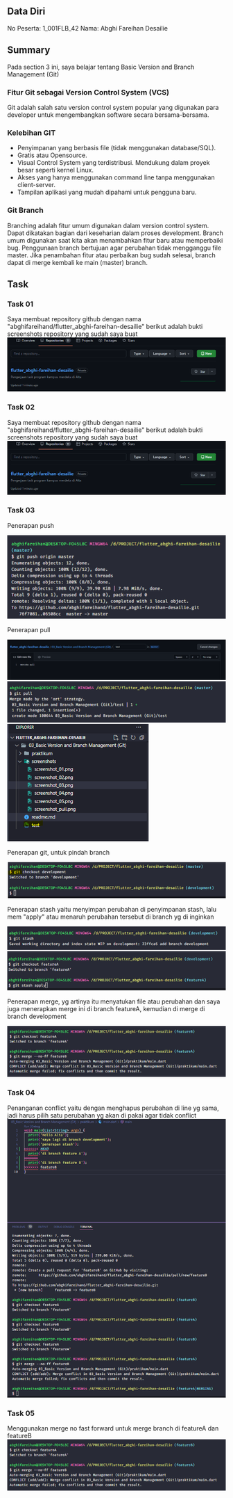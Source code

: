 ## Data Diri
No Peserta: 1_001FLB_42
Nama: Abghi Fareihan Desailie



## Summary
Pada section 3 ini, saya belajar tentang Basic Version and Branch Management (Git)

### Fitur Git sebagai Version Control System (VCS)
Git adalah salah satu version control system popular yang digunakan para developer untuk mengembangkan software secara bersama-bersama.

### Kelebihan GIT
- Penyimpanan yang berbasis file (tidak menggunakan database/SQL).
- Gratis atau Opensource.
- Visual Control System yang terdistribusi.
Mendukung dalam proyek besar seperti kernel Linux.
- Akses yang hanya menggunakan command line tanpa menggunakan client-server.
- Tampilan aplikasi yang mudah dipahami untuk pengguna baru.

### Git Branch
Branching adalah fitur umum digunakan dalam version control system. Dapat dikatakan bagian dari keseharian dalam proses development.
Branch umum digunakan saat kita akan menambahkan fitur baru atau memperbaiki bug. Penggunaan branch bertujuan agar perubahan tidak mengganggu file master.
Jika penambahan fitur atau perbaikan bug sudah selesai, branch dapat di merge kembali ke main (master) branch.



## Task

### Task 01
Saya membuat repository github dengan nama "abghifareihand/flutter_abghi-fareihan-desailie" berikut adalah bukti screenshots repository yang sudah saya buat 
![Test](screenshots/screenshot_01.png)



### Task 02
Saya membuat repository github dengan nama "abghifareihand/flutter_abghi-fareihan-desailie" berikut adalah bukti screenshots repository yang sudah saya buat 
![Test](screenshots/screenshot_01.png)


### Task 03

Penerapan push

![Test](screenshots/screenshot_03.png)




Penerapan pull

![Test](screenshots/screenshot_04.png)
![Test](screenshots/screenshot_pull.png)
![Test](screenshots/screenshot_pull_2.png)




Penerapan git, untuk pindah branch

![Test](screenshots/screenshot_05.png)




Penerapan stash yaitu menyimpan perubahan di penyimpanan stash, lalu mem "apply" atau menaruh perubahan tersebut di branch yg di inginkan

![Test](screenshots/stash2.png)
![Test](screenshots/stash3.png)




Penerapan merge, yg artinya itu menyatukan file atau perubahan
dan saya juga menerapkan merge ini di branch featureA, kemudian di merge di branch development

![Test](screenshots/merge_no_ff.png)






### Task 04
Penanganan conflict yaitu dengan menghapus perubahan di line yg sama, jadi harus pilih satu perubahan yg akan di pakai agar tidak conflict
![Test](screenshots/conflict.png)





### Task 05
Menggunakan merge no fast forward untuk merge branch di featureA dan featureB
![Test](screenshots/merge_no_ff.png)